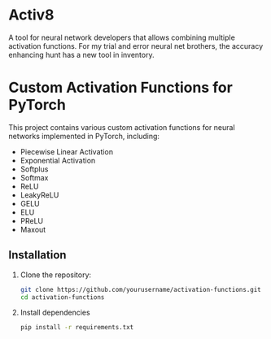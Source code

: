 # Activ8
A tool for neural network developers that allows combining multiple activation functions. For my trial and error neural net brothers, the accuracy enhancing hunt has a new tool in inventory.


# Custom Activation Functions for PyTorch

This project contains various custom activation functions for neural networks implemented in PyTorch, including:
- Piecewise Linear Activation
- Exponential Activation
- Softplus
- Softmax
- ReLU
- LeakyReLU
- GELU
- ELU
- PReLU
- Maxout

## Installation

1. Clone the repository:
   ```bash
   git clone https://github.com/yourusername/activation-functions.git
   cd activation-functions

2. Install dependencies
   ```bash
   pip install -r requirements.txt
